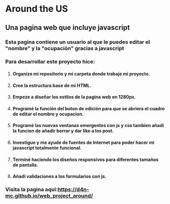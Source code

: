 # Around the US
## Una pagina web que incluye javascript
### Esta pagina contiene un usuario al que le puedes editar el "nombre" y la "ocupación" gracias a javascript
### Para desarrollar este proyecto hice:
1. #### Organize mi repositorio y mi carpeta donde trabaje mi proyecto.
2. #### Cree la estructura base de mi HTML.
3. #### Empeze a diseñar los estilos de la pagina web en 1280px.
4. #### Programé la función del boton de edición para que se abriera el cuadro de editar el nombre y ocupacion.
5. #### Programé las nuevas ventanas emergentes con js y css tambien añadi la funcion de añadir borrar y dar like a los post.
6. #### Investigue y me ayude de fuentes de Internet para poder hacer mi javascript totalmente funcional.
7. #### Terminé haciendo los diseños responsivos para diferentes tamaños de pantalla.
8. #### Añadi validaciones a los formularios con js.

### Visita la pagina aqui:https://d4n-mc.github.io/web_project_around/
